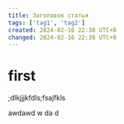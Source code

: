 ```yaml
---
title: Заголовок статьи
tags: ['tag1', 'tag2']
created: 2024-02-16 22:38 UTC+0
changed: 2024-02-16 22:38 UTC+0
---
```

# first
;dlkjjjkfdls;fsajfkls


awdawd
w
da
d
